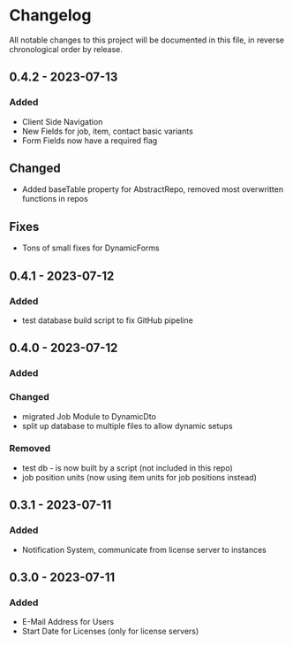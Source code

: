# Changelog

All notable changes to this project will be documented in this file, in reverse chronological order by release.

## 0.4.2 - 2023-07-13

### Added
- Client Side Navigation 
- New Fields for job, item, contact basic variants
- Form Fields now have a required flag

## Changed
- Added baseTable property for AbstractRepo, removed most overwritten functions in repos

## Fixes
- Tons of small fixes for DynamicForms

## 0.4.1 - 2023-07-12

### Added
- test database build script to fix GitHub pipeline

## 0.4.0 - 2023-07-12

### Added

### Changed
- migrated Job Module to DynamicDto
- split up database to multiple files to allow dynamic setups

### Removed
- test db - is now built by a script (not included in this repo)
- job position units (now using item units for job positions instead)

## 0.3.1 - 2023-07-11

### Added
- Notification System, communicate from license server to instances

## 0.3.0 - 2023-07-11

### Added
- E-Mail Address for Users
- Start Date for Licenses (only for license servers)